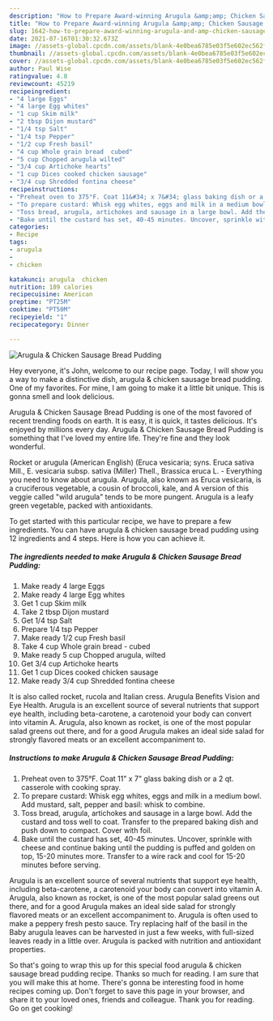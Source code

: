 ```yaml
---
description: "How to Prepare Award-winning Arugula &amp;amp; Chicken Sausage Bread Pudding"
title: "How to Prepare Award-winning Arugula &amp;amp; Chicken Sausage Bread Pudding"
slug: 1642-how-to-prepare-award-winning-arugula-and-amp-chicken-sausage-bread-pudding
date: 2021-07-16T01:30:32.673Z
image: //assets-global.cpcdn.com/assets/blank-4e0bea6785e03f5e602ec562f230caae08da540cada707380b4fe1bbebba43da.png
thumbnail: //assets-global.cpcdn.com/assets/blank-4e0bea6785e03f5e602ec562f230caae08da540cada707380b4fe1bbebba43da.png
cover: //assets-global.cpcdn.com/assets/blank-4e0bea6785e03f5e602ec562f230caae08da540cada707380b4fe1bbebba43da.png
author: Paul Wise
ratingvalue: 4.8
reviewcount: 45219
recipeingredient:
- "4 large Eggs"
- "4 large Egg whites"
- "1 cup Skim milk"
- "2 tbsp Dijon mustard"
- "1/4 tsp Salt"
- "1/4 tsp Pepper"
- "1/2 cup Fresh basil"
- "4 cup Whole grain bread  cubed"
- "5 cup Chopped arugula wilted"
- "3/4 cup Artichoke hearts"
- "1 cup Dices cooked chicken sausage"
- "3/4 cup Shredded fontina cheese"
recipeinstructions:
- "Preheat oven to 375°F. Coat 11&#34; x 7&#34; glass baking dish or a 2 qt. casserole with cooking spray."
- "To prepare custard: Whisk egg whites, eggs and milk in a medium bowl. Add mustard, salt, pepper and basil: whisk to combine."
- "Toss bread, arugula, artichokes and sausage in a large bowl. Add the custard and toss well to coat. Transfer to the prepared baking dish and push down to compact. Cover with foil."
- "Bake until the custard has set, 40-45 minutes. Uncover, sprinkle with cheese and continue baking until the pudding is puffed and golden on top, 15-20 minutes more. Transfer to a wire rack and cool for 15-20 minutes before serving."
categories:
- Recipe
tags:
- arugula
- 
- chicken

katakunci: arugula  chicken 
nutrition: 189 calories
recipecuisine: American
preptime: "PT25M"
cooktime: "PT50M"
recipeyield: "1"
recipecategory: Dinner

---
```



![Arugula &amp; Chicken Sausage Bread Pudding](//assets-global.cpcdn.com/assets/blank-4e0bea6785e03f5e602ec562f230caae08da540cada707380b4fe1bbebba43da.png)

Hey everyone, it's John, welcome to our recipe page. Today, I will show you a way to make a distinctive dish, arugula &amp; chicken sausage bread pudding. One of my favorites. For mine, I am going to make it a little bit unique. This is gonna smell and look delicious.

Arugula &amp; Chicken Sausage Bread Pudding is one of the most favored of recent trending foods on earth. It is easy, it is quick, it tastes delicious. It's enjoyed by millions every day. Arugula &amp; Chicken Sausage Bread Pudding is something that I've loved my entire life. They're fine and they look wonderful.

Rocket or arugula (American English) (Eruca vesicaria; syns. Eruca sativa Mill., E. vesicaria subsp. sativa (Miller) Thell., Brassica eruca L. - Everything you need to know about arugula. Arugula, also known as Eruca vesicaria, is a cruciferous vegetable, a cousin of broccoli, kale, and A version of this veggie called &#34;wild arugula&#34; tends to be more pungent. Arugula is a leafy green vegetable, packed with antioxidants.


To get started with this particular recipe, we have to prepare a few ingredients. You can have arugula &amp; chicken sausage bread pudding using 12 ingredients and 4 steps. Here is how you can achieve it.

<!--inarticleads1-->

##### The ingredients needed to make Arugula &amp; Chicken Sausage Bread Pudding:

1. Make ready 4 large Eggs
1. Make ready 4 large Egg whites
1. Get 1 cup Skim milk
1. Take 2 tbsp Dijon mustard
1. Get 1/4 tsp Salt
1. Prepare 1/4 tsp Pepper
1. Make ready 1/2 cup Fresh basil
1. Take 4 cup Whole grain bread - cubed
1. Make ready 5 cup Chopped arugula, wilted
1. Get 3/4 cup Artichoke hearts
1. Get 1 cup Dices cooked chicken sausage
1. Make ready 3/4 cup Shredded fontina cheese


It is also called rocket, rucola and Italian cress. Arugula Benefits Vision and Eye Health. Arugula is an excellent source of several nutrients that support eye health, including beta-carotene, a carotenoid your body can convert into vitamin A. Arugula, also known as rocket, is one of the most popular salad greens out there, and for a good Arugula makes an ideal side salad for strongly flavored meats or an excellent accompaniment to. 

<!--inarticleads2-->

##### Instructions to make Arugula &amp; Chicken Sausage Bread Pudding:

1. Preheat oven to 375°F. Coat 11&#34; x 7&#34; glass baking dish or a 2 qt. casserole with cooking spray.
1. To prepare custard: Whisk egg whites, eggs and milk in a medium bowl. Add mustard, salt, pepper and basil: whisk to combine.
1. Toss bread, arugula, artichokes and sausage in a large bowl. Add the custard and toss well to coat. Transfer to the prepared baking dish and push down to compact. Cover with foil.
1. Bake until the custard has set, 40-45 minutes. Uncover, sprinkle with cheese and continue baking until the pudding is puffed and golden on top, 15-20 minutes more. Transfer to a wire rack and cool for 15-20 minutes before serving.


Arugula is an excellent source of several nutrients that support eye health, including beta-carotene, a carotenoid your body can convert into vitamin A. Arugula, also known as rocket, is one of the most popular salad greens out there, and for a good Arugula makes an ideal side salad for strongly flavored meats or an excellent accompaniment to. Arugula is often used to make a peppery fresh pesto sauce. Try replacing half of the basil in the Baby arugula leaves can be harvested in just a few weeks, with full-sized leaves ready in a little over. Arugula is packed with nutrition and antioxidant properties. 

So that's going to wrap this up for this special food arugula &amp; chicken sausage bread pudding recipe. Thanks so much for reading. I am sure that you will make this at home. There's gonna be interesting food in home recipes coming up. Don't forget to save this page in your browser, and share it to your loved ones, friends and colleague. Thank you for reading. Go on get cooking!
